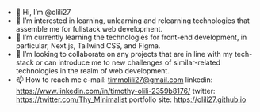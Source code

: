 - 👋 Hi, I’m @olili27
- 👀 I’m interested in learning, unlearning and relearning technologies that assemble me for fullstack web development. 
- 🌱 I’m currently learning the technologies for front-end development, in particular, Next.js, Tailwind CSS, and Figma.
- 💞️ I’m looking to collaborate on any projects that are in line with my tech-stack or can introduce me to new challenges of similar-related technologies in the realm of web development.
- 📫 How to reach me 
e-mail: timmolili27@gmail.com
linkedin: https://www.linkedin.com/in/timothy-olili-2359b8176/
twitter: https://twitter.com/Thy_Minimalist
portfolio site: https://olili27.github.io
<!---
olili27/olili27 is a ✨ special ✨ repository because its `README.md` (this file) appears on your GitHub profile.
You can click the Preview link to take a look at your changes.
--->
